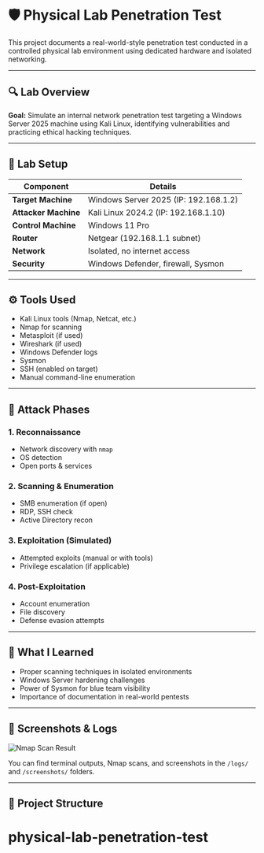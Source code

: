 # 🛡️ Physical Lab Penetration Test

This project documents a real-world-style penetration test conducted in a controlled physical lab environment using dedicated hardware and isolated networking.

---

## 🔍 Lab Overview

**Goal:** Simulate an internal network penetration test targeting a Windows Server 2025 machine using Kali Linux, identifying vulnerabilities and practicing ethical hacking techniques.

---

## 🧪 Lab Setup

| Component | Details |
|----------|---------|
| **Target Machine** | Windows Server 2025 (IP: 192.168.1.2) |
| **Attacker Machine** | Kali Linux 2024.2 (IP: 192.168.1.10) |
| **Control Machine** | Windows 11 Pro |
| **Router** | Netgear (192.168.1.1 subnet) |
| **Network** | Isolated, no internet access |
| **Security** | Windows Defender, firewall, Sysmon |

---

## ⚙️ Tools Used

- Kali Linux tools (Nmap, Netcat, etc.)
- Nmap for scanning
- Metasploit (if used)
- Wireshark (if used)
- Windows Defender logs
- Sysmon
- SSH (enabled on target)
- Manual command-line enumeration

---

## 🚀 Attack Phases

### 1. Reconnaissance
- Network discovery with `nmap`
- OS detection
- Open ports & services

### 2. Scanning & Enumeration
- SMB enumeration (if open)
- RDP, SSH check
- Active Directory recon

### 3. Exploitation (Simulated)
- Attempted exploits (manual or with tools)
- Privilege escalation (if applicable)

### 4. Post-Exploitation
- Account enumeration
- File discovery
- Defense evasion attempts

---

## 🧠 What I Learned

- Proper scanning techniques in isolated environments
- Windows Server hardening challenges
- Power of Sysmon for blue team visibility
- Importance of documentation in real-world pentests

---

## 📸 Screenshots & Logs
![Nmap Scan Result](recon/nmap_scan_kali_2025-03-30.png)


You can find terminal outputs, Nmap scans, and screenshots in the `/logs/` and `/screenshots/` folders.

---

## 📁 Project Structure

# physical-lab-penetration-test
